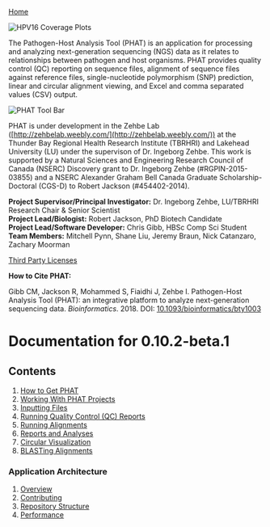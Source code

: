 [Home](https://chgibb.github.io/PHATDocs/)

![HPV16 Coverage Plots](https://chgibb.github.io//PHATDocs/docs/releases/0.1.0-beta.1/covHPV16white.png)

The Pathogen-Host Analysis Tool (PHAT) is an application for processing and analyzing next-generation sequencing (NGS) data as it relates to relationships between pathogen and host organisms. PHAT provides quality control (QC) reporting on sequence files, alignment of sequence files against reference files, single-nucleotide polymorphism (SNP) prediction, linear and circular alignment viewing, and Excel and comma separated values (CSV) output.

![PHAT Tool Bar](https://chgibb.github.io//PHATDocs/docs/releases/0.10.2-beta.1/PHATtoolbar.png)

PHAT is under development in the Zehbe Lab ([http://zehbelab.weebly.com/](http://zehbelab.weebly.com/)) at the Thunder Bay Regional Health Research Institute (TBRHRI) and Lakehead University (LU) under the supervison of Dr. Ingeborg Zehbe. This work is supported by a Natural Sciences and Engineering Research Council of Canada (NSERC) Discovery grant to Dr. Ingeborg Zehbe (#RGPIN-2015-03855) and a NSERC Alexander Graham Bell Canada Graduate Scholarship-Doctoral (CGS-D) to Robert Jackson (#454402-2014).

**Project Supervisor/Principal Investigator:** Dr. Ingeborg Zehbe, LU/TBRHRI Research Chair & Senior Scientist    
**Project Lead/Biologist:** Robert Jackson, PhD Biotech Candidate    
**Project Lead/Software Developer:** Chris Gibb, HBSc Comp Sci Student  
**Team Members:** Mitchell Pynn, Shane Liu, Jeremy Braun, Nick Catanzaro, Zachary Moorman

[Third Party Licenses](https://chgibb.github.io/PHATDocs/docs/releases/0.10.2-beta.1/thirdParty)

**How to Cite PHAT:**

Gibb CM, Jackson R, Mohammed S, Fiaidhi J, Zehbe I. Pathogen-Host Analysis Tool (PHAT): an integrative platform to analyze next-generation sequencing data. *Bioinformatics*. 2018. DOI: [10.1093/bioinformatics/bty1003](https://doi.org/10.1093/bioinformatics/bty1003)

# Documentation for 0.10.2-beta.1
## Contents
1. [How to Get PHAT](https://chgibb.github.io/PHATDocs/docs/releases/0.10.2-beta.1/howToGetPHAT)
2. [Working With PHAT Projects](https://chgibb.github.io/PHATDocs/docs/releases/0.10.2-beta.1/projects)
3. [Inputting Files](https://chgibb.github.io/PHATDocs/docs/releases/0.10.2-beta.1/inputtingFiles)
4. [Running Quality Control (QC) Reports](https://chgibb.github.io/PHATDocs/docs/releases/0.10.2-beta.1/QCReports)
5. [Running Alignments](https://chgibb.github.io/PHATDocs/docs/releases/0.10.2-beta.1/runningAlignments)
6. [Reports and Analyses](https://chgibb.github.io/PHATDocs/docs/releases/0.10.2-beta.1/reportsAndAnalyses)
7. [Circular Visualization](https://chgibb.github.io/PHATDocs/docs/releases/0.10.2-beta.1/circularVisualization)
8. [BLASTing Alignments](https://chgibb.github.io/PHATDocs/docs/releases/0.10.2-beta.1/blastingAlignments)

### Application Architecture
1. [Overview](https://chgibb.github.io/PHATDocs/docs/releases/0.10.2-beta.1/archOverview)
2. [Contributing](https://chgibb.github.io/PHATDocs/docs/releases/0.10.2-beta.1/contributingGuide)
3. [Repository Structure](https://chgibb.github.io/PHATDocs/docs/releases/0.10.2-beta.1/repoStructure)
4. [Performance](https://chgibb.github.io/PHATDocs/docs/releases/0.10.2-beta.1/performance)